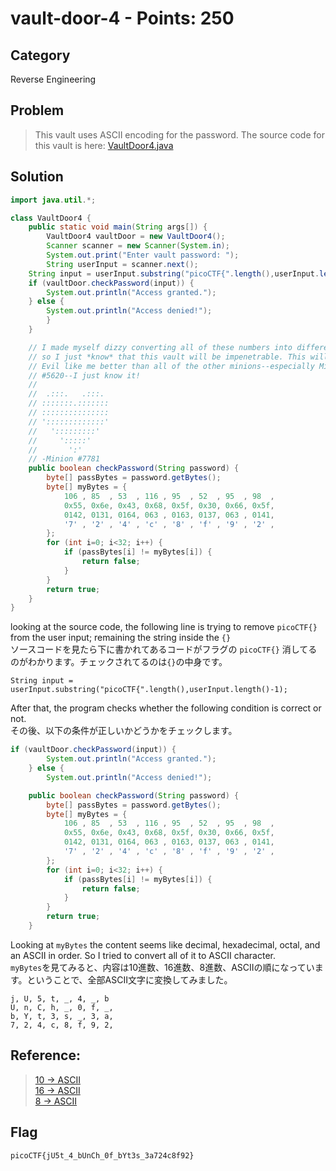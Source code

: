 # vault-door-4 - Points: 250
## Category
Reverse Engineering 
## Problem 
> This vault uses ASCII encoding for the password. The source code for this vault is here: [VaultDoor4.java](https://github.com/s4lm0n-m4k1/picoCTF2019_writeup/blob/master/Reverse%20Engineering/vault-door-4/VaultDoor4.java)
## Solution 
```java
import java.util.*;

class VaultDoor4 {
    public static void main(String args[]) {
        VaultDoor4 vaultDoor = new VaultDoor4();
        Scanner scanner = new Scanner(System.in);
        System.out.print("Enter vault password: ");
        String userInput = scanner.next();
	String input = userInput.substring("picoCTF{".length(),userInput.length()-1);
	if (vaultDoor.checkPassword(input)) {
	    System.out.println("Access granted.");
	} else {
	    System.out.println("Access denied!");
        }
    }

    // I made myself dizzy converting all of these numbers into different bases,
    // so I just *know* that this vault will be impenetrable. This will make Dr.
    // Evil like me better than all of the other minions--especially Minion
    // #5620--I just know it!
    //
    //  .:::.   .:::.
    // :::::::.:::::::
    // :::::::::::::::
    // ':::::::::::::'
    //   ':::::::::'
    //     ':::::'
    //       ':'
    // -Minion #7781
    public boolean checkPassword(String password) {
        byte[] passBytes = password.getBytes();
        byte[] myBytes = {
            106 , 85  , 53  , 116 , 95  , 52  , 95  , 98  ,
            0x55, 0x6e, 0x43, 0x68, 0x5f, 0x30, 0x66, 0x5f,
            0142, 0131, 0164, 063 , 0163, 0137, 063 , 0141,
            '7' , '2' , '4' , 'c' , '8' , 'f' , '9' , '2' ,
        };
        for (int i=0; i<32; i++) {
            if (passBytes[i] != myBytes[i]) {
                return false;
            }
        }
        return true;
    }
}

```
looking at the source code, the following line is trying to remove `picoCTF{}` from the user input; remaining the string inside the `{}` \
ソースコードを見たら下に書かれてあるコードがフラグの `picoCTF{}` 消してるのがわかります。チェックされてるのは`{}`の中身です。
```
String input = userInput.substring("picoCTF{".length(),userInput.length()-1);
```
After that, the program checks whether the following condition is correct or not. \
その後、以下の条件が正しいかどうかをチェックします。
```java
if (vaultDoor.checkPassword(input)) {
	    System.out.println("Access granted.");
	} else {
	    System.out.println("Access denied!");
```
```java
    public boolean checkPassword(String password) {
        byte[] passBytes = password.getBytes();
        byte[] myBytes = {
            106 , 85  , 53  , 116 , 95  , 52  , 95  , 98  ,
            0x55, 0x6e, 0x43, 0x68, 0x5f, 0x30, 0x66, 0x5f,
            0142, 0131, 0164, 063 , 0163, 0137, 063 , 0141,
            '7' , '2' , '4' , 'c' , '8' , 'f' , '9' , '2' ,
        };
        for (int i=0; i<32; i++) {
            if (passBytes[i] != myBytes[i]) {
                return false;
            }
        }
        return true;
    }
```
Looking at `myBytes` the content seems like decimal, hexadecimal, octal, and an ASCII in order. So I tried to convert all of it to ASCII character. \
`myBytes`を見てみると、内容は10進数、16進数、8進数、ASCIIの順になっています。ということで、全部ASCII文字に変換してみました。
```
j, U, 5, t, _, 4, _, b
U, n, C, h, _, 0, f, _,
b, Y, t, 3, s, _, 3, a,
7, 2, 4, c, 8, f, 9, 2,
```
## Reference: 
> [10 -> ASCII](https://www.rapidtables.com/code/text/ascii-table.html) \
[16 -> ASCII](https://www.rapidtables.com/convert/number/hex-to-ascii.html) \
[8 -> ASCII](http://www.unit-conversion.info/texttools/octal/) 
## Flag
```
picoCTF{jU5t_4_bUnCh_0f_bYt3s_3a724c8f92}
```

